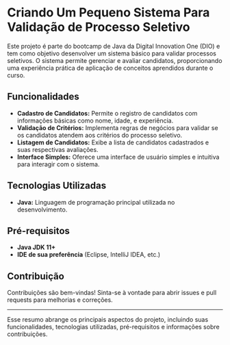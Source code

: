 # Criando Um Pequeno Sistema Para Validação de Processo Seletivo

Este projeto é parte do bootcamp de Java da Digital Innovation One (DIO) e tem como objetivo desenvolver um sistema básico para validar processos seletivos. O sistema permite gerenciar e avaliar candidatos, proporcionando uma experiência prática de aplicação de conceitos aprendidos durante o curso.

## Funcionalidades

- **Cadastro de Candidatos:** Permite o registro de candidatos com informações básicas como nome, idade, e experiência.
- **Validação de Critérios:** Implementa regras de negócios para validar se os candidatos atendem aos critérios do processo seletivo.
- **Listagem de Candidatos:** Exibe a lista de candidatos cadastrados e suas respectivas avaliações.
- **Interface Simples:** Oferece uma interface de usuário simples e intuitiva para interagir com o sistema.

## Tecnologias Utilizadas

- **Java:** Linguagem de programação principal utilizada no desenvolvimento.

## Pré-requisitos

- **Java JDK 11+**
- **IDE de sua preferência** (Eclipse, IntelliJ IDEA, etc.)

## Contribuição

Contribuições são bem-vindas! Sinta-se à vontade para abrir issues e pull requests para melhorias e correções.

---

Esse resumo abrange os principais aspectos do projeto, incluindo suas funcionalidades, tecnologias utilizadas, pré-requisitos e informações sobre contribuições.